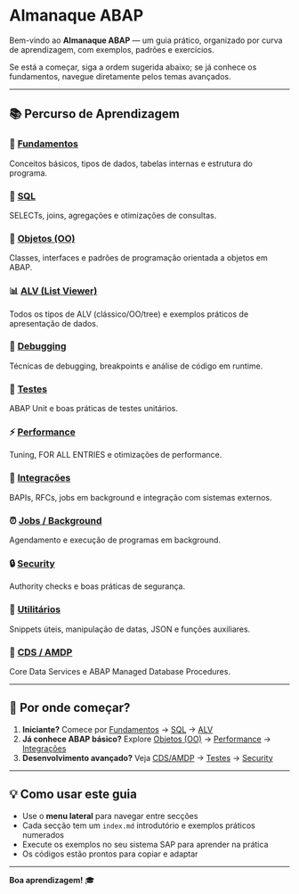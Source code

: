 # Almanaque ABAP

Bem-vindo ao **Almanaque ABAP** — um guia prático, organizado por curva de aprendizagem, com exemplos, padrões e exercícios.

Se está a começar, siga a ordem sugerida abaixo; se já conhece os fundamentos, navegue diretamente pelos temas avançados.

---

## 📚 Percurso de Aprendizagem

### 🧩 [Fundamentos](fundamentos/index.md)
Conceitos básicos, tipos de dados, tabelas internas e estrutura do programa.

### 💾 [SQL](sql/index.md)
SELECTs, joins, agregações e otimizações de consultas.

### 🧱 [Objetos (OO)](objetos/index.md)
Classes, interfaces e padrões de programação orientada a objetos em ABAP.

### 📊 [ALV (List Viewer)](alvs/index.md)
Todos os tipos de ALV (clássico/OO/tree) e exemplos práticos de apresentação de dados.

### 🐞 [Debugging](debug/index.md)
Técnicas de debugging, breakpoints e análise de código em runtime.

### 🧪 [Testes](testes/index.md)
ABAP Unit e boas práticas de testes unitários.

### ⚡ [Performance](performance/index.md)
Tuning, FOR ALL ENTRIES e otimizações de performance.

### 🔗 [Integrações](integracoes/index.md)
BAPIs, RFCs, jobs em background e integração com sistemas externos.

### ⏰ [Jobs / Background](jobs/index.md)
Agendamento e execução de programas em background.

### 🔒 [Security](security/index.md)
Authority checks e boas práticas de segurança.

### 🧰 [Utilitários](utilitarios/index.md)
Snippets úteis, manipulação de datas, JSON e funções auxiliares.

### 🔷 [CDS / AMDP](cds_amdp/index.md)
Core Data Services e ABAP Managed Database Procedures.

---

## 🚀 Por onde começar?

1. **Iniciante?** Comece por [Fundamentos](fundamentos/index.md) → [SQL](sql/index.md) → [ALV](alvs/index.md)
2. **Já conhece ABAP básico?** Explore [Objetos (OO)](objetos/index.md) → [Performance](performance/index.md) → [Integrações](integracoes/index.md)
3. **Desenvolvimento avançado?** Veja [CDS/AMDP](cds_amdp/index.md) → [Testes](testes/index.md) → [Security](security/index.md)

---

## 💡 Como usar este guia

- Use o **menu lateral** para navegar entre secções
- Cada secção tem um `index.md` introdutório e exemplos práticos numerados
- Execute os exemplos no seu sistema SAP para aprender na prática
- Os códigos estão prontos para copiar e adaptar

---

**Boa aprendizagem!** 🎓
